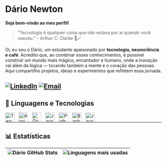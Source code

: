 # Dário Newton
**Seja bem-vindo ao meu perfil!**
> "Tecnologia é qualquer coisa que não estava por aí quando você nasceu." – Arthur C. Clarke 🎩🪄

Oi, eu sou o Dário, um estudante apaixonado por **tecnologia, neurociência e café**. Acredito que, ao combinar esses conhecimentos, é possível construir um mundo mais mágico, encantador e humano, onde a inovação vai além da lógica — tocando também a mente e o coração das pessoas.
Aqui compartilho projetos, ideias e experimentos que refletem essa jornada.

[![LinkedIn](https://img.shields.io/badge/-LinkedIn-0A66C2?style=for-the-badge&logo=linkedin&logoColor=white)](https://www.linkedin.com/in/dariodevops/)
[![Email](https://img.shields.io/badge/-Email-D14836?style=for-the-badge&logo=gmail&logoColor=white)](mailto:darionewton7@gmail.com)
---
## 🤖 Linguagens e Tecnologias
<img align="left" alt="Terraform" title="Terraform" width="30px" style="padding-right: 10px;" src="https://cdn.jsdelivr.net/gh/devicons/devicon@latest/icons/terraform/terraform-original.svg" />
<img align="left" alt="Ansible" title="Ansible" width="30px" style="padding-right: 10px;" src="https://cdn.jsdelivr.net/gh/devicons/devicon@latest/icons/ansible/ansible-original.svg" />
<img align="left" alt="Go" title="Go" width="30px" style="padding-right: 10px;" src="https://cdn.jsdelivr.net/gh/devicons/devicon@latest/icons/go/go-original.svg" />
<img align="left" alt="Java" title="Java" width="30px" style="padding-right: 10px;" src="https://cdn.jsdelivr.net/gh/devicons/devicon@latest/icons/java/java-original.svg" />
<img align="left" alt="Python" title="Python" width="30px" style="padding-right: 10px;" src="https://cdn.jsdelivr.net/gh/devicons/devicon@latest/icons/python/python-original.svg" />
<img align="left" alt="Bash" title="Bash" width="30px" style="padding-right: 10px;" src="https://cdn.jsdelivr.net/gh/devicons/devicon@latest/icons/bash/bash-original.svg" />
<img align="left" alt="JavaScript" title="JavaScript" width="30px" style="padding-right: 10px;" src="https://cdn.jsdelivr.net/gh/devicons/devicon@latest/icons/javascript/javascript-original.svg" />
<br/>


---
## 📊 Estatísticas
| ![Dário GitHub Stats](https://github-readme-stats.vercel.app/api?username=darionewton7&show_icons=true&theme=tokyonight&include_all_commits=true&locale=pt-br) | ![Linguagens mais usadas](https://github-readme-stats.vercel.app/api/top-langs/?username=darionewton7&theme=tokyonight&layout=compact&custom_title=Tecnologias&langs_count=9) |
| --- | --- |



